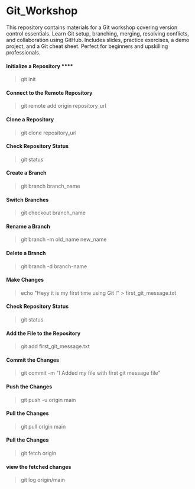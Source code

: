 # Git_Workshop
This repository contains materials for a Git workshop covering version control essentials. Learn Git setup, branching, merging, resolving conflicts, and collaboration using GitHub. Includes slides, practice exercises, a demo project, and a Git cheat sheet. Perfect for beginners and upskilling professionals.


#### Initialize a Repository ****
> git init
#### Connect to the Remote Repository
> git remote add origin repository_url

#### Clone a Repository
> git clone repository_url

#### Check Repository Status
> git status

#### Create a Branch
> git branch branch_name

#### Switch Branches
> git checkout branch_name

#### Rename a Branch
> git branch -m old_name new_name

#### Delete a Branch
> git branch -d branch-name

#### Make Changes
> echo "Heyy it is my first time using Git !" > first_git_message.txt

#### Check Repository Status
> git status

#### Add the File to the Repository
> git add first_git_message.txt

#### Commit the Changes
> git commit -m "I Added my file with first git message file"

#### Push the Changes
> git push -u origin main

#### Pull the Changes
> git pull origin main

#### Pull the Changes
> git fetch origin

#### view the fetched changes
> git log origin/main







